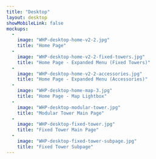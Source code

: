 ```yaml
---
title: "Desktop"
layout: desktop
showMobileLink: false
mockups:
  -
    image: "WHP-desktop-home-v2-2.jpg"
    title: "Home Page"
  -
    image: "WHP-desktop-home-v2-2-fixed-towers.jpg"
    title: "Home Page - Expanded Menu (Fixed Towers)"
  -
    image: "WHP-desktop-home-v2-2-accessories.jpg"
    title: "Home Page - Expanded Menu (Accessories)"
  -
    image: "WHP-desktop-home-map-3.jpg"
    title: "Home Page - Map Lightbox"
  -
    image: "WHP-desktop-modular-tower.jpg"
    title: "Modular Tower Main Page"
  -
    image: "WHP-desktop-fixed-tower.jpg"
    title: "Fixed Tower Main Page"
  -
    image: "WHP-desktop-fixed-tower-subpage.jpg"
    title: "Fixed Tower Subpage"
---
```

